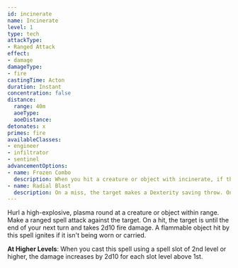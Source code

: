 ```yaml
---
id: incinerate
name: Incinerate
level: 1
type: tech
attackType:
- Ranged Attack
effect:
- damage
damageType:
- fire
castingTime: Acton
duration: Instant
concentration: false
distance:
  range: 40m
  aoeType: 
  aoeDistance: 
detonates: x
primes: fire
availableClasses:
- engineer
- infiltrator
- sentinel
advancementOptions:
- name: Frozen Combo
  description: When you hit a creature or object with incinerate, if the target is primed cold, you deal a critical hit.
- name: Radial Blast
  description: On a miss, the target makes a Dexterity saving throw. On a failed save, the target takes half damage.
---
```

Hurl a high-explosive, plasma round at a creature or object within range. Make a ranged spell attack against the target.
On a hit, the target is <condition id="primed" sub="fire"/> until the end of your next turn and takes 2d10 fire damage.
A flammable object hit by this spell ignites if it isn't being worn or carried.

__At Higher Levels__: When you cast this spell using a spell slot of 2nd level or higher, the damage increases
by 2d10 for each slot level above 1st.
